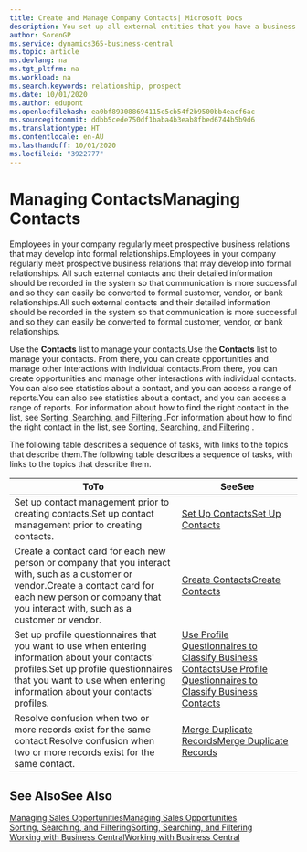 ```yaml
---
title: Create and Manage Company Contacts| Microsoft Docs
description: You set up all external entities that you have a business relationship with (such as prospects, customers, vendors, and consultants) as contacts.
author: SorenGP
ms.service: dynamics365-business-central
ms.topic: article
ms.devlang: na
ms.tgt_pltfrm: na
ms.workload: na
ms.search.keywords: relationship, prospect
ms.date: 10/01/2020
ms.author: edupont
ms.openlocfilehash: ea0bf893088694115e5cb54f2b9500bb4eacf6ac
ms.sourcegitcommit: ddbb5cede750df1baba4b3eab8fbed6744b5b9d6
ms.translationtype: HT
ms.contentlocale: en-AU
ms.lasthandoff: 10/01/2020
ms.locfileid: "3922777"
---
```

# <a name="managing-contacts"></a><span data-ttu-id="c3ba3-103">Managing Contacts</span><span class="sxs-lookup"><span data-stu-id="c3ba3-103">Managing Contacts</span></span>

<span data-ttu-id="c3ba3-104">Employees in your company regularly meet prospective business relations that may develop into formal relationships.</span><span class="sxs-lookup"><span data-stu-id="c3ba3-104">Employees in your company regularly meet prospective business relations that may develop into formal relationships.</span></span> <span data-ttu-id="c3ba3-105">All such external contacts and their detailed information should be recorded in the system so that communication is more successful and so they can easily be converted to formal customer, vendor, or bank relationships.</span><span class="sxs-lookup"><span data-stu-id="c3ba3-105">All such external contacts and their detailed information should be recorded in the system so that communication is more successful and so they can easily be converted to formal customer, vendor, or bank relationships.</span></span>

<span data-ttu-id="c3ba3-106">Use the **Contacts** list to manage your contacts.</span><span class="sxs-lookup"><span data-stu-id="c3ba3-106">Use the **Contacts** list to manage your contacts.</span></span> <span data-ttu-id="c3ba3-107">From there, you can create opportunities and manage other interactions with individual contacts.</span><span class="sxs-lookup"><span data-stu-id="c3ba3-107">From there, you can create opportunities and manage other interactions with individual contacts.</span></span> <span data-ttu-id="c3ba3-108">You can also see statistics about a contact, and you can access a range of reports.</span><span class="sxs-lookup"><span data-stu-id="c3ba3-108">You can also see statistics about a contact, and you can access a range of reports.</span></span> <span data-ttu-id="c3ba3-109">For information about how to find the right contact in the list, see [Sorting, Searching, and Filtering](ui-enter-criteria-filters.md) .</span><span class="sxs-lookup"><span data-stu-id="c3ba3-109">For information about how to find the right contact in the list, see [Sorting, Searching, and Filtering](ui-enter-criteria-filters.md) .</span></span>  

<span data-ttu-id="c3ba3-110">The following table describes a sequence of tasks, with links to the topics that describe them.</span><span class="sxs-lookup"><span data-stu-id="c3ba3-110">The following table describes a sequence of tasks, with links to the topics that describe them.</span></span>

| <span data-ttu-id="c3ba3-111">To</span><span class="sxs-lookup"><span data-stu-id="c3ba3-111">To</span></span> | <span data-ttu-id="c3ba3-112">See</span><span class="sxs-lookup"><span data-stu-id="c3ba3-112">See</span></span> |
| --- | --- |
| <span data-ttu-id="c3ba3-113">Set up contact management prior to creating contacts.</span><span class="sxs-lookup"><span data-stu-id="c3ba3-113">Set up contact management prior to creating contacts.</span></span> |[<span data-ttu-id="c3ba3-114">Set Up Contacts</span><span class="sxs-lookup"><span data-stu-id="c3ba3-114">Set Up Contacts</span></span>](marketing-setup-contacts.md) |
| <span data-ttu-id="c3ba3-115">Create a contact card for each new person or company that you interact with, such as a customer or vendor.</span><span class="sxs-lookup"><span data-stu-id="c3ba3-115">Create a contact card for each new person or company that you interact with, such as a customer or vendor.</span></span> |[<span data-ttu-id="c3ba3-116">Create Contacts</span><span class="sxs-lookup"><span data-stu-id="c3ba3-116">Create Contacts</span></span>](marketing-create-contact-companies.md) |
|<span data-ttu-id="c3ba3-117">Set up profile questionnaires that you want to use when entering information about your contacts' profiles.</span><span class="sxs-lookup"><span data-stu-id="c3ba3-117">Set up profile questionnaires that you want to use when entering information about your contacts' profiles.</span></span>|[<span data-ttu-id="c3ba3-118">Use Profile Questionnaires to Classify Business Contacts</span><span class="sxs-lookup"><span data-stu-id="c3ba3-118">Use Profile Questionnaires to Classify Business Contacts</span></span>](marketing-create-contact-profile-questionnaire.md)|
|<span data-ttu-id="c3ba3-119">Resolve confusion when two or more records exist for the same contact.</span><span class="sxs-lookup"><span data-stu-id="c3ba3-119">Resolve confusion when two or more records exist for the same contact.</span></span>|[<span data-ttu-id="c3ba3-120">Merge Duplicate Records</span><span class="sxs-lookup"><span data-stu-id="c3ba3-120">Merge Duplicate Records</span></span>](sales-how-merge-duplicate-records.md)|

## <a name="see-also"></a><span data-ttu-id="c3ba3-121">See Also</span><span class="sxs-lookup"><span data-stu-id="c3ba3-121">See Also</span></span>

[<span data-ttu-id="c3ba3-122">Managing Sales Opportunities</span><span class="sxs-lookup"><span data-stu-id="c3ba3-122">Managing Sales Opportunities</span></span>](marketing-manage-sales-opportunities.md)  
[<span data-ttu-id="c3ba3-123">Sorting, Searching, and Filtering</span><span class="sxs-lookup"><span data-stu-id="c3ba3-123">Sorting, Searching, and Filtering</span></span>](ui-enter-criteria-filters.md)  
[<span data-ttu-id="c3ba3-124">Working with Business Central</span><span class="sxs-lookup"><span data-stu-id="c3ba3-124">Working with Business Central</span></span>](ui-work-product.md)  
